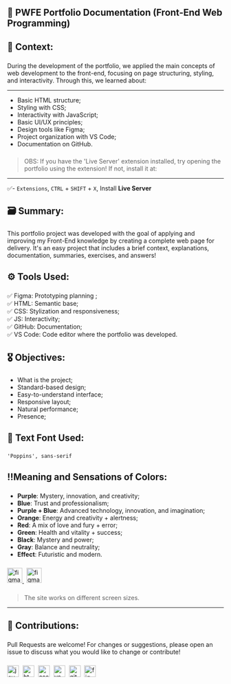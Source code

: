 **<h2>📘 PWFE Portfolio Documentation (Front-End Web Programming)</h2>**

###

**<h2>📌 Context:</h2>**

###

During the development of the portfolio, we applied the main concepts of web development to the front-end, focusing on page structuring, styling, and interactivity. Through this, we learned about: 

---

- Basic HTML structure;
- Styling with CSS;
- Interactivity with JavaScript;
- Basic UI/UX principles;
- Design tools like Figma;
- Project organization with VS Code;
- Documentation on GitHub. 

###

> OBS: If you have the 'Live Server' extension installed, try opening the portfolio using the extension! If not, install it at:
 
---

✅- `Extensions`, `CTRL` + `SHIFT` + `X`, Install **Live Server**

###

**<h2>🗃️ Summary:</h2>**

###

This portfolio project was developed with the goal of applying and improving my Front-End knowledge by creating a complete web page for delivery. It's an easy project that includes a brief context, explanations, documentation, summaries, exercises, and answers! 

###

**<h2>⚙️ Tools Used:</h2>**
 
###

✅ Figma: Prototyping planning ;<br>
✅ HTML: Semantic base;<br>
✅ CSS: Stylization and responsiveness;<br>
✅ JS: Interactivity;<br>
✅ GitHub: Documentation;<br>
✅ VS Code: Code editor where the portfolio was developed.

###

**<h2>🎖 Objectives:</h2>**

###

- What is the project;
- Standard-based design;
- Easy-to-understand interface;
- Responsive layout;
- Natural performance;
- Presence;

###

**<h2>📗 Text Font Used:</h2>**

###

`'Poppins', sans-serif`
###

**<h2>‼️Meaning and Sensations of Colors:</h2>**

###

- **Purple**: Mystery, innovation, and creativity;
- **Blue**: Trust and professionalism;
- **Purple + Blue**: Advanced technology, innovation, and imagination;
- **Orange**: Energy and creativity + alertness;
- **Red**: A mix of love and fury + error;
- **Green**: Health and vitality + success;
- **Black**: Mystery and power;
- **Gray**: Balance and neutrality;
- **Effect**: Futuristic and modern.

###

<div align="left">
  <a href="https://www.figma.com/design/mzNPfg04N3Rg2ru2Y7TXth/Paleta-de-Cores-e-Logo?t=rnE1sR9BrjeKzGUa-0" target="blank">
   <img src="https://img.shields.io/badge/Color Palette-2563EB?logo=figma&logoColor=white&style=for-the-badge" height="35" alt="figma logo" title="Color Palette" />
  </a>
  <img width="2">
  <a href="https://www.figma.com/design/bKf5APHcLWteqlwIexM6NU/Logo?node-id=0-1&p=f&t=uKndI4FQIfiFqN9q-0 target="blank">
<img src="https://img.shields.io/badge/Responsiveness-2563EB?logo=figma&logoColor=white&style=for-the-badge" height="35" alt="figma logo" title="Responsiveness" />
</a>
</div>

###

> The site works on different screen sizes.

---

**<h2>🤝 Contributions:</h2>**

###

Pull Requests are welcome! For changes or suggestions, please open an issue to discuss what you would like to change or contribute!

###

<div align="left">
  <img src="https://skillicons.dev/icons?i=js" height="27" alt="javascript logo" title="JavaScript" />
  <img width="1" />
  <img src="https://skillicons.dev/icons?i=html" height="27" alt="html5 logo" title="HTML5" />
  <img width="1" />
  <img src="https://skillicons.dev/icons?i=css" height="27" alt="css logo" title="CSS3" />
  <img width="1" />
  <img src="https://skillicons.dev/icons?i=vscode" height="27" alt="vscode logo" title="Visual Studio Code" />
  <img width="1" />
  <img src="https://skillicons.dev/icons?i=github" height="27" alt="github logo" title="Github" />
  <img width="1" />
  <img src="https://skillicons.dev/icons?i=figma" height="27" alt="figma logo" title="Figma" />
</div>

###



